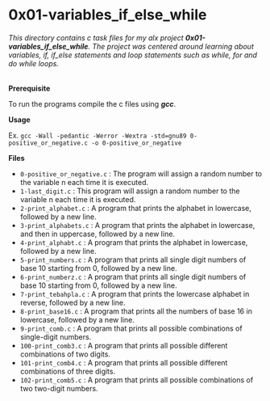 # 0x01-variables_if_else_while

###### This directory contains c task files for my alx project **0x01-variables_if_else_while**. The project was centered around learning about variables, if, if_else statements and loop statements such as while, for and do while loops.

**Prerequisite**

To run the programs compile the c files using ***gcc***.

**Usage**

Ex. `gcc -Wall -pedantic -Werror -Wextra -std=gnu89 0-positive_or_negative.c -o 0-positive_or_negative`

**Files**

- `0-positive_or_negative.c` : The program will assign a random number to the variable n each time it is executed.
- `1-last_digit.c` : This program will assign a random number to the variable n each time it is executed.
- `2-print_alphabet.c` : A program that prints the alphabet in lowercase, followed by a new line.
- `3-print_alphabets.c` : A program that prints the alphabet in lowercase, and then in uppercase, followed by a new line.
- `4-print_alphabt.c` : A program that prints the alphabet in lowercase, followed by a new line.
- `5-print_numbers.c` : A program that prints all single digit numbers of base 10 starting from 0, followed by a new line.
- `6-print_numberz.c` : A program that prints all single digit numbers of base 10 starting from 0, followed by a new line.
- `7-print_tebahpla.c` : A program that prints the lowercase alphabet in reverse, followed by a new line.
- `8-print_base16.c` : A program that prints all the numbers of base 16 in lowercase, followed by a new line.
- `9-print_comb.c` : A program that prints all possible combinations of single-digit numbers.
- `100-print_comb3.c` : A program that prints all possible different combinations of two digits.
- `101-print_comb4.c` : A program that prints all possible different combinations of three digits.
- `102-print_comb5.c` : A program that prints all possible combinations of two two-digit numbers.
